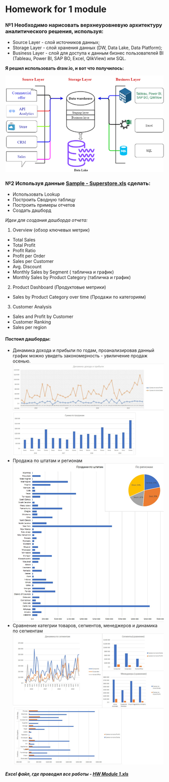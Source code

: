 # Homework for 1 module
### №1 Необходимо нарисовать верхнеуровневую архитектуру аналитического решения, используя:
* Source Layer - слой источников данных;
* Storage Layer - слой хранения данных (DW, Data Lake, Data Platform);
* Business Layer - слой для доступа к данным бизнес пользователей  BI (Tableau, Power BI, SAP BO, Excel, QlikView) или SQL.

**Я решил использовать draw.io, и вот что получилось:**

![VUAAR](https://github.com/Azamatter/DataLearn/blob/main/DE-101/Module%231/VUAAR.png)

### №2 Используя данные [Sample - Superstore.xls](https://github.com/Azamatter/DataLearn/blob/main/DE-101/Module%231/Sample%20-%20Superstore%20(2).xls) сделать:
* Использовать Lookup
* Построить Сводную таблицу
* Построить примеры отчетов
* Создать дашборд

*Идеи для создания дашборда отчета:*
1. Overview (обзор ключевых метрик)
* Total Sales
* Total Profit
* Profit Ratio
* Profit per Order
* Sales per Customer
* Avg. Discount
* Monthly Sales by Segment ( табличка и график)
* Monthly Sales by Product Category (табличка и график)
2. Product Dashboard (Продуктовые метрики)
* Sales by Product Category over time (Продажи по категориям)
3. Customer Analysis
* Sales and Profit by Customer
* Customer Ranking
* Sales per region

#### Постоил дашборды:
* Динамика дохода и прибыли по годам, проанализировав данный график можно увидеть закономерность - увиличение продаж осенью. 
![DB#1](https://github.com/Azamatter/DataLearn/blob/main/DE-101/Module%231/DB%231.jpg)
* Продажа по штатам и регионам
![DB#2](https://github.com/Azamatter/DataLearn/blob/main/DE-101/Module%231/DB%232.jpg)
* Сравнение категрии товаров, сегментов, менеджеров и динамика по сегментам
![DB#3](https://github.com/Azamatter/DataLearn/blob/main/DE-101/Module%231/DB%233.jpg)
##### Excel файл, где проводил все работы - [HW Module 1.xls](https://github.com/Azamatter/DataLearn/blob/main/DE-101/Module%231/HW%20Module%201.xlsx)

